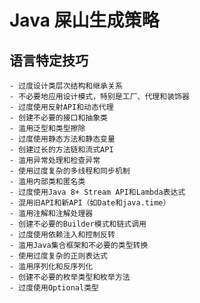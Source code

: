 # Java 屎山生成策略

## 语言特定技巧

    - 过度设计类层次结构和继承关系
    - 不必要地应用设计模式，特别是工厂、代理和装饰器
    - 过度使用反射API和动态代理
    - 创建不必要的接口和抽象类
    - 滥用泛型和类型擦除
    - 过度使用静态方法和静态变量
    - 创建过长的方法链和流式API
    - 滥用异常处理和检查异常
    - 使用过度复杂的多线程和同步机制
    - 滥用内部类和匿名类
    - 过度使用Java 8+ Stream API和Lambda表达式
    - 混用旧API和新API（如Date和java.time）
    - 滥用注解和注解处理器
    - 创建不必要的Builder模式和链式调用
    - 过度使用依赖注入和控制反转
    - 滥用Java集合框架和不必要的类型转换
    - 使用过度复杂的正则表达式
    - 滥用序列化和反序列化
    - 创建不必要的枚举类型和枚举方法
    - 过度使用Optional类型 